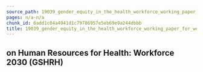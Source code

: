 ```yaml
---
source_path: 19039_gender_equity_in_the_health_workforce_working_paper_for_web_pdf.md
pages: n/a-n/a
chunk_id: 6add1c04a4941d1c79786957e5eb69e9a244dbbb
title: 19039_gender_equity_in_the_health_workforce_working_paper_for_web_pdf
---
```

## on Human Resources for Health: Workforce 2030 (GSHRH)
